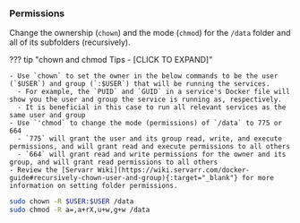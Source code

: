 ### Permissions

Change the ownership (`chown`) and the mode (`chmod`) for the `/data` folder and all of its subfolders (recursively).

??? tip "chown and chmod Tips - [CLICK TO EXPAND]"

    - Use `chown` to set the owner in the below commands to be the user (`$USER`) and group (`:$USER`) that will be running the services.
	  - For example, the `PUID` and `GUID` in a service's Docker file will show you the user and group the service is running as, respectively.
	  - It is beneficial in this case to run all relevant services as the same user and group
	- Use `'chmod` to change the mode (permissions) of `/data` to 775 or 664
	  - `775` will grant the user and its group read, write, and execute permissions, and will grant read and execute permissions to all others
	  - `664` will grant read and write permissions for the owner and its group, and will grant read permissions to all others
	- Review the [Servarr Wiki](https://wiki.servarr.com/docker-guide#recursively-chown-user-and-group){:target="_blank"} for more information on setting folder permissions.

```bash
sudo chown -R $USER:$USER /data
sudo chmod -R a=,a+rX,u+w,g+w /data
```
